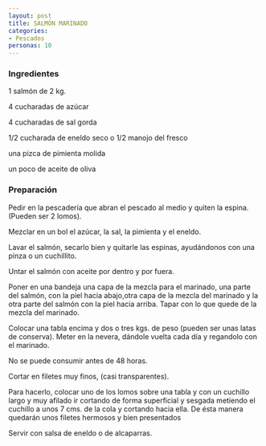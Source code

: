 ```yaml
---
layout: post
title: SALMÓN MARINADO
categories:
- Pescados
personas: 10 
---
```

<h3>Ingredientes</h3>
1 salmón de 2 kg.

4 cucharadas de azúcar

4 cucharadas de sal gorda

1/2 cucharada de eneldo seco o 1/2 manojo del fresco

una pizca de pimienta molida

un poco de aceite de oliva

<h3>Preparación</h3>
Pedir en la pescadería que abran el pescado al medio y quiten la espina. (Pueden ser 2 lomos).

Mezclar en un bol el azúcar, la sal, la pimienta y el eneldo.

Lavar el salmón, secarlo bien y quitarle las espinas, ayudándonos con una pinza o un cuchillito.

Untar el salmón con aceite por dentro y por fuera.

Poner en una bandeja una capa de la mezcla para el marinado, una parte del salmón, con la piel hacia abajo,otra capa de la mezcla del marinado y la otra parte del salmón con la piel hacia arriba. Tapar con lo que quede de la mezcla del marinado.

Colocar una tabla encima y dos o tres kgs. de peso (pueden ser unas latas de conserva). Meter en la nevera, dándole vuelta cada día y regandolo con el marinado.

No se puede consumir antes de 48 horas.

Cortar en filetes muy finos, (casi transparentes).

Para hacerlo, colocar uno de los lomos sobre una tabla y con un cuchillo largo y muy afilado ir cortando de forma superficial y sesgada metiendo el cuchillo a unos 7 cms. de la cola y cortando hacia ella. De ésta manera quedarán unos filetes hermosos y bien presentados

Servir con salsa de eneldo o de alcaparras.

